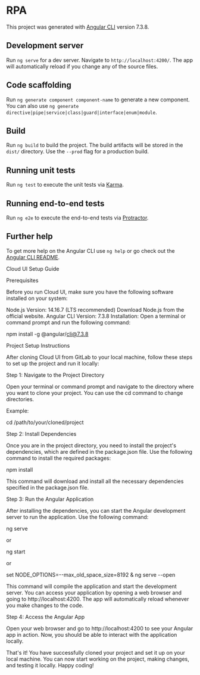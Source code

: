 # RPA

This project was generated with [Angular CLI](https://github.com/angular/angular-cli) version 7.3.8.

## Development server

Run `ng serve` for a dev server. Navigate to `http://localhost:4200/`. The app will automatically reload if you change any of the source files.

## Code scaffolding

Run `ng generate component component-name` to generate a new component. You can also use `ng generate directive|pipe|service|class|guard|interface|enum|module`.

## Build

Run `ng build` to build the project. The build artifacts will be stored in the `dist/` directory. Use the `--prod` flag for a production build.

## Running unit tests

Run `ng test` to execute the unit tests via [Karma](https://karma-runner.github.io).

## Running end-to-end tests

Run `ng e2e` to execute the end-to-end tests via [Protractor](http://www.protractortest.org/).

## Further help

To get more help on the Angular CLI use `ng help` or go check out the [Angular CLI README](https://github.com/angular/angular-cli/blob/master/README.md).




Cloud UI  Setup Guide

Prerequisites

Before you run Cloud UI, make sure you have the following software installed on your system:

Node.js
Version: 14.16.7 (LTS recommended)
Download Node.js from the official website.
Angular CLI
Version: 7.3.8
Installation: Open a terminal or command prompt and run the following command:

npm install -g @angular/cli@7.3.8
 
Project Setup Instructions

After cloning Cloud UI from GitLab to your local machine, follow these steps to set up the project and run it locally:

Step 1: Navigate to the Project Directory

Open your terminal or command prompt and navigate to the directory where you want to clone your project. You can use the cd command to change directories.

Example:

cd /path/to/your/cloned/project
 

Step 2: Install Dependencies

Once you are in the project directory, you need to install the project's dependencies, which are defined in the package.json file. Use the following command to install the required packages:

npm install
 
This command will download and install all the necessary dependencies specified in the package.json file.

Step 3: Run the Angular Application

After installing the dependencies, you can start the Angular development server to run the application. Use the following command:

ng serve

or

ng start
 
or

 set NODE_OPTIONS=--max_old_space_size=8192 & ng serve --open
 

This command will compile the application and start the development server. You can access your application by opening a web browser and going to http://localhost:4200. The app will automatically reload whenever you make changes to the code.

Step 4: Access the Angular App

Open your web browser and go to http://localhost:4200 to see your Angular app in action. Now, you should be able to interact with the application locally.

That's it! You have successfully cloned your project and set it up on your local machine. You can now start working on the project, making changes, and testing it locally. Happy coding!